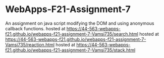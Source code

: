 # WebApps-F21-Assignment-7
An assignment on java script modifying the DOM and using anonymous callback functions.
hosted at https://44-563-webapps-f21.github.io/webapps-f21-assignment-7-Vamsi735/search.html
hosted at https://44-563-webapps-f21.github.io/webapps-f21-assignment-7-Vamsi735/reaction.html
hosted at https://44-563-webapps-f21.github.io/webapps-f21-assignment-7-Vamsi735/stack.html

